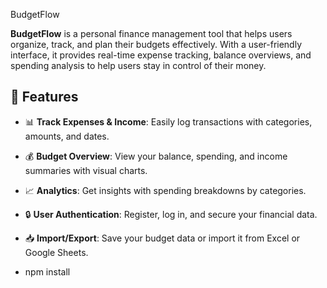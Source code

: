 BudgetFlow

**BudgetFlow** is a personal finance management tool that helps users organize, track, and plan their budgets effectively. With a user-friendly interface, it provides real-time expense tracking, balance overviews, and spending analysis to help users stay in control of their money.

## 🚀 **Features**
- 📊 **Track Expenses & Income**: Easily log transactions with categories, amounts, and dates.
- 💰 **Budget Overview**: View your balance, spending, and income summaries with visual charts.
- 📈 **Analytics**: Get insights with spending breakdowns by categories.
- 🔒 **User Authentication**: Register, log in, and secure your financial data.
- 📥 **Import/Export**: Save your budget data or import it from Excel or Google Sheets.

- npm install
